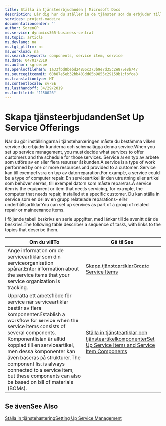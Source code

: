 ```yaml
---
title: Ställa in tjänsteerbjudanden | Microsoft Docs
description: Lär dig hur du ställer in de tjänster som du erbjuder till dina kunder.
services: project-madeira
documentationcenter: ''
author: SorenGP
ms.service: dynamics365-business-central
ms.topic: article
ms.devlang: na
ms.tgt_pltfrm: na
ms.workload: na
ms.search.keywords: components, service item, service
ms.date: 04/01/2019
ms.author: sgroespe
ms.openlocfilehash: 1a33fbd8bebd24806c373b9e7d35c2e877e8b747
ms.sourcegitcommit: 60b87e5eb32bb408dd65b9855c29159b1dfbfca8
ms.translationtype: HT
ms.contentlocale: sv-SE
ms.lasthandoff: 04/29/2019
ms.locfileid: "1250026"
---
```

# <a name="set-up-service-offerings"></a><span data-ttu-id="708cc-103">Skapa tjänsteerbjudanden</span><span class="sxs-lookup"><span data-stu-id="708cc-103">Set Up Service Offerings</span></span>
<span data-ttu-id="708cc-104">När du gör inställningarna i tjänstehanteringen måste du bestämma vilken service du erbjuder kunderna och schemalägga denna service.</span><span class="sxs-lookup"><span data-stu-id="708cc-104">When you set up service management, you must decide what services to offer customers and the schedule for those services.</span></span> <span data-ttu-id="708cc-105">Service är en typ av arbete som utförs av en eller flera resurser åt kunden.</span><span class="sxs-lookup"><span data-stu-id="708cc-105">A service is a type of work performed by one or more resources and provided to a customer.</span></span> <span data-ttu-id="708cc-106">Service kan till exempel vara en typ av datorreparation.</span><span class="sxs-lookup"><span data-stu-id="708cc-106">For example, a service could be a type of computer repair.</span></span> <span data-ttu-id="708cc-107">En serviceartikel är den utrustning eller artikel som behöver servas, till exempel datorn som måste repareras.</span><span class="sxs-lookup"><span data-stu-id="708cc-107">A service item is the equipment or item that needs servicing, for example, the computer that needs repair, installed at a specific customer.</span></span> <span data-ttu-id="708cc-108">Du kan ställa in service som en del av en grupp relaterade reparations- eller underhållsartiklar.</span><span class="sxs-lookup"><span data-stu-id="708cc-108">You can set up services as part of a group of related repair or maineenance items.</span></span>  
  
<span data-ttu-id="708cc-109">I följande tabell beskrivs en serie uppgifter, med länkar till de avsnitt där de beskrivs.</span><span class="sxs-lookup"><span data-stu-id="708cc-109">The following table describes a sequence of tasks, with links to the topics that describe them.</span></span>  
  
|<span data-ttu-id="708cc-110">**Om du vill**</span><span class="sxs-lookup"><span data-stu-id="708cc-110">**To**</span></span>|<span data-ttu-id="708cc-111">**Gå till**</span><span class="sxs-lookup"><span data-stu-id="708cc-111">**See**</span></span>|  
|------------|-------------|  
|<span data-ttu-id="708cc-112">Ange information om de serviceartiklar som din serviceorganisation spårar.</span><span class="sxs-lookup"><span data-stu-id="708cc-112">Enter information about the service items that your service organization is tracking.</span></span>|[<span data-ttu-id="708cc-113">Skapa tjänsteartiklar</span><span class="sxs-lookup"><span data-stu-id="708cc-113">Create Service Items</span></span>](service-how-to-create-service-items.md)|  
|<span data-ttu-id="708cc-114">Upprätta ett arbetsflöde för service när serviceartiklar består av flera komponenter.</span><span class="sxs-lookup"><span data-stu-id="708cc-114">Establish a workflow for service when the service items consists of several components.</span></span> <span data-ttu-id="708cc-115">Komponentlistan är alltid kopplad till en serviceartikel, men dessa komponenter kan även baseras på strukturer.</span><span class="sxs-lookup"><span data-stu-id="708cc-115">The component list is always connected to a service item, but these components can also be based on bill of materials (BOMs).</span></span>|[<span data-ttu-id="708cc-116">Ställa in tjänsteartiklar och tjänsteartikelkomponenter</span><span class="sxs-lookup"><span data-stu-id="708cc-116">Set Up Service Items and Service Item Components</span></span>](service-how-setup-service-items.md)|  
  
## <a name="see-also"></a><span data-ttu-id="708cc-117">Se även</span><span class="sxs-lookup"><span data-stu-id="708cc-117">See Also</span></span>  
[<span data-ttu-id="708cc-118">Ställa in tjänstehantering</span><span class="sxs-lookup"><span data-stu-id="708cc-118">Setting Up Service Management</span></span>](service-setup-service.md)   